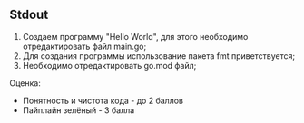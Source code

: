 ## Stdout

1. Создаем программу "Hello World", для этого необходимо отредактировать файл main.go;
2. Для создания программы использование пакета fmt приветствуется;
3. Необходимо отредактировать go.mod файл;

Оценка:
- Понятность и чистота кода - до 2 баллов
- Пайплайн зелёный - 3 балла
